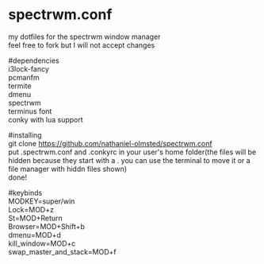 # spectrwm.conf
my dotfiles for the spectrwm window manager                                                    
feel free to fork but I will not accept changes 

#dependencies                                      
i3lock-fancy                                       
pcmanfm                            
termite                          
dmenu                        
spectrwm                       
terminus font                                                      
conky with lua support                                                         

#installing                       
git clone https://github.com/nathaniel-olmsted/spectrwm.conf                    
put .spectrwm.conf and .conkyrc in your user's home folder(the files will be hidden because they start with a . you can use the terminal to move it or a file manager with hiddn files shown)                     
done!             
 
#keybinds                        
MODKEY=super/win                      
Lock=MOD+z                                  
St=MOD+Return                                    
Browser=MOD+Shift+b                                         
dmenu=MOD+d                            
kill_window=MOD+c                             
swap_master_and_stack=MOD+f                        
       
